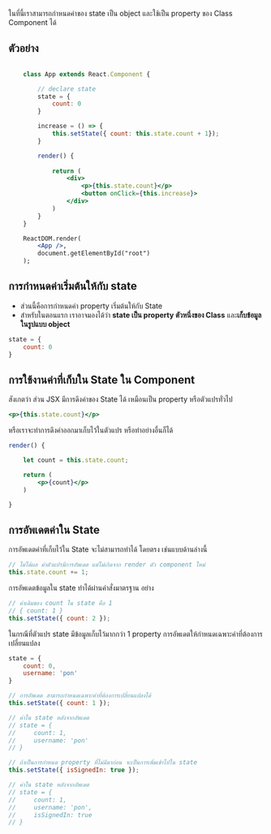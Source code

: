 ในที่นี้เราสามารถกำหนดค่าของ state เป็น object และใช้เป็น property ของ Class Component ได้

## ตัวอย่าง

```jsx

    class App extends React.Component {

        // declare state
        state = {
            count: 0
        }

        increase = () => {
            this.setState({ count: this.state.count + 1});
        }

        render() {
           
            return (
                <div>
                    <p>{this.state.count}</p>
                    <button onClick={this.increase}>
                </div>
            )
        }
    }

    ReactDOM.render(
        <App />,
        document.getElementById("root")
    );

```

## การกำหนดค่าเริ่มต้นให้กับ state

- ส่วนนี้คือการกำหนดค่า property เริ่มต้นให้กับ State
- สำหรับในตอนแรก เราอาจมองได้ว่า **state เป็น property ตัวหนึ่งของ Class** และ**เก็บข้อมูลในรูปแบบ object**

```js
state = {
    count: 0
}
```

## การใช้งานค่าที่เก็บใน State ใน Component

สังเกตว่า ส่วน JSX มีการดึงค่าของ State ได้ เหมือนเป็น property หรือตัวแปรทั่วไป 

```jsx
<p>{this.state.count}</p>
```

หรือเราจะทำการดึงค่าออกมาเก็บไว้ในตัวแปร หรือทำอย่างอื่นก็ได้

```jsx
render() {

    let count = this.state.count;

    return (
        <p>{count}</p>
    )

}
```

## การอัพเดตค่าใน State

การอัพเดตค่าที่เก็บไว้ใน State จะไม่สามารถทำได้ โดยตรง เช่นแบบด้านล่างนี้ 

```js
// ไม่ได้ผล ค่าตัวแปรมีการอัพเดต แต่ไม่เกิดจาก render ตัว component ใหม่
this.state.count += 1;
```

การอัพเดตข้อมูลใน state ทำได้ผ่านคำสั่งมาตรฐาน อย่าง

```js
// ค่าเดิมของ count ใน state คือ 1 
// { count: 1 }
this.setState({ count: 2 });
```

ในกรณีที่ตัวแปร state มีข้อมูลเก็บไว้มากกว่า 1 property การอัพเดตให้กำหนดเฉพาะค่าที่ต้องการเปลี่ยนแปลง

```js
state = {
    count: 0,
    username: 'pon'
}

// การอัพเดต สามารถกำหนดเฉพาะค่าที่ต้องการเปลี่ยนแปลงได้ 
this.setState({ count: 1 });

// ค่าใน state หลังจากอัพเดต
// state = {
//     count: 1,
//     username: 'pon'
// }

// ถ้าเป็นการกำหนด property ที่ไม่มีมาก่อน จะเป็นการเพิ่มเข้าไปใน state 
this.setState({ isSignedIn: true });

// ค่าใน state หลังจากอัพเดต
// state = {
//     count: 1,
//     username: 'pon',
//     isSignedIn: true
// }
```
